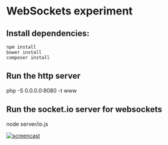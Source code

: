 WebSockets experiment
===========

## Install dependencies:

```
npm install
bower install
composer install
````

## Run the http server

php -S 0.0.0.0:8080 -t www

## Run the socket.io server for websockets

node server/io.js

[![screencast](http://img.youtube.com/vi/8gTZ2kYTx8U/0.jpg)](http://www.youtube.com/watch?v=8gTZ2kYTx8U)
